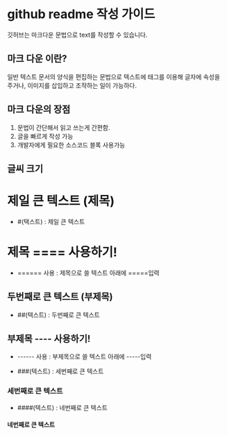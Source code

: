 # github readme 작성 가이드
깃허브는 마크다운 문법으로 text를 작성할 수 있습니다.



## 마크 다운 이란?
일반 텍스트 문서의 양식을 편집하는 문법으로 텍스트에 태그를 이용해 글자에 속성을 주거나, 이미지를 삽입하고 조작하는 일이 가능하다.

## 마크 다운의 장점
1. 문법이 간단해서 읽고 쓰는게 간편함.
2. 글을 빠르게 작성 가능
3. 개발자에게 필요한 소스코드 블록 사용가능

## 글씨 크기
# 제일 큰 텍스트 (제목)
- #(택스트) : 제일 큰 텍스트

제목 ==== 사용하기!
===================
- ====== 사용 : 제목으로 쓸 텍스트 아래에 =====입력
</b>

## 두번째로 큰 텍스트 (부제목)
- ##(텍스트) : 두번째로 큰 텍스트

부제목 ---- 사용하기!
---------------------
- ------ 사용 : 부제목으로 쓸 텍스트 아래에 -----입력

<p>

- ###(텍스트) : 세번째로 큰 텍스트
### 세번째로 큰 텍스트
- ####(텍스트) : 네번째로 큰 텍스트
#### 네번째로 큰 텍스트


